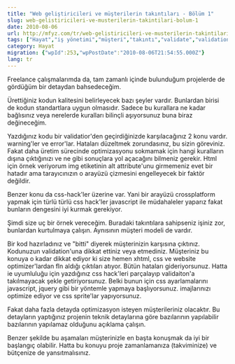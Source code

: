 ```yaml
---
title: "Web geliştiricileri ve müşterilerin takıntıları - Bölüm 1"
slug: web-gelistiricileri-ve-musterilerin-takintilari-bolum-1
date: 2010-08-06
url: http://mfyz.com/tr/web-gelistiricileri-ve-musterilerin-takintilari-bolum-1/
tags: ["Hayat","iş yönetimi","müşteri","takıntı","validate","validation"]
category: Hayat
migration: {"wpId":253,"wpPostDate":"2010-08-06T21:54:55.000Z"}
lang: tr
---
```


Freelance çalışmalarımda da, tam zamanlı içinde bulunduğum projelerde de gördüğüm bir detaydan bahsedeceğim.

Ürettiğiniz kodun kalitesini belirleyecek bazı şeyler vardır. Bunlardan birisi de kodun standartlara uygun olmasıdır. Sadece bu kurallara ne kadar bağlısınız veya nerelerde kuralları bilinçli aşıyorsunuz buna biraz değineceğim.

Yazdığınız kodu bir validatior'den geçirdiğinizde karşılacağınız 2 konu vardır. warning'ler ve error'lar. Hataları düzeltmek zorundasınız, bu sizin göreviniz. Fakat daha üretim sürecinde optimizasyonu sokmamak için hangi kuralların dışına çıktığınızı ve ne gibi sonuçlara yol açacağını bilmeniz gerekir. Html için örnek veriyorum img etiketinin alt attribute'unu girmemeniz evet bir hatadır ama tarayıcınızın o arayüzü çizmesini engelleyecek bir faktör değildir.

Benzer konu da css-hack'ler üzerine var. Yani bir arayüzü crossplatform yapmak için türlü türlü css hack'ler javascript ile müdahaleler yaparız fakat bunların dengesini iyi kurmak gerekiyor.

Şimdi size uç bir örnek vereceğim. Buradaki takıntılara sahipseniz işiniz zor, bunlardan kurtulmaya çalışın. Aynısının müşteri modeli de vardır.

Bir kod hazırladınız ve "bitti" diyerek müşterinizin karşısına çıktınız. Kodunuzun validation'una dikkat ettiniz veya etmediniz. Müşteriniz bu konuya o kadar dikkat ediyor ki size hemen xhtml, css ve website optimizer'lardan fln aldığı çıktıları atıyor. Bütün hataları gideriyorsunuz. Hatta ie uyumluluğu için yazdığınız css hack'leri parçalayıp validaiton'a takılmayacak şekle getiriyorsunuz. Belki bunun için css ayarlamalarını javascript, jquery gibi bir yöntemle yapmaya başlıyorsunuz. imajlarınızı optimize ediyor ve css sprite'lar yapıyorsunuz.

Fakat daha fazla detayda optimizasyon isteyen müşterileriniz olacaktır. Bu detayların yaptığınız projenin teknik detaylarına göre bazılarının yapılabilir bazılarının yapılamaz olduğunu açıklama çalışın.

Benzer şekilde bu aşamaları müşterinizle en başta konuşmak da iyi bir başlangıç olabilir. Hatta bu konuyu proje zamanlamanıza (takviminize) ve bütçenize de yansıtmalısınız.
